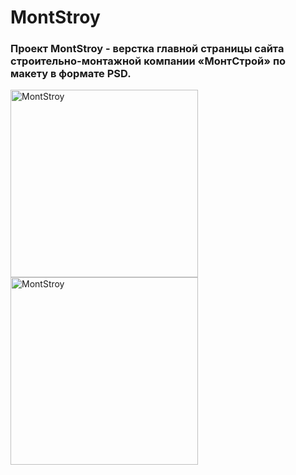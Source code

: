 # MontStroy
### Проект MontStroy - верстка главной страницы сайта строительно-монтажной компании «МонтСтрой» по макету в формате PSD.

<img src="https://selpo24.by/image/catalog/fotokategorij/strojkairemont.png" alt="MontStroy" width="300" height="auto"/>

<img src="https://lh3.googleusercontent.com/proxy/4mx-k1zvJRoqNh-U4BbJrAsBzU483iAq3qQsk6WFjEecPcFyzaPrvyNMYGD30t8DGScICCVirG2YO97ig8-j0sRymNqcW0P18loXU6aSpDQQag" alt="MontStroy" width="300" height="auto"/>
